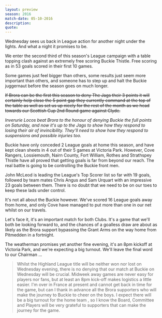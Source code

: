 ```yaml
---
layout: preview
season: 2016
match-date: 05-10-2016
description:
quote:
---
```

Wednesday sees us back in League action for another night under the lights. And what a night it promises to be.

We enter the second third of this season's League campaign with a table topping clash against an extremely free scoring Buckie Thistle. Free scoring as in 53 goals scored in their first 10 games.

Some games just feel bigger than others, some results just seem more important than others, and someone has to step up and halt the Buckie juggernaut before the season goes on much longer.

~~If Brora can be the first this season to deny The Jags their 3 points it will certainly help close the 5 point gap they currently command at the top of the table as well as set us up nicely for the rest of the month as we head towards our Scottish Cup 2nd Round game against Clyde.~~

*Inverurie Locos beat Brora to the honour of denying Buckie the full points on Saturday, and now it's up to the Jags to show how they respond to losing their air of invincibility. They'll need to show how they respond to suspensions and possible injuries too.*

Buckie have only conceded 2 League goals at home this season, and have kept clean sheets in 4 out of their 5 games at Victoria Park. However, Cove Rangers, Lossiemouth, Nairn County, Fort William, Rothes and Strathspey Thistle have all proved that getting goals is far from beyond our reach. The real battle is going to be controlling the Buckie front men. 

John McLeod is leading the League's Top Scorer list so far with 19 goals, followed by team mates Chris Angus and Sam Urquart with an impressive 23 goals between them. There is no doubt that we need to be on our toes to keep these lads under control.

It's not all about the Buckie however. We've scored 16 League goals away from home, and only Cove have managed to put more than one in our net whilst on our travels.

Let's face it, it's an important match for both Clubs. It's a game that we'll both be looking forward to, and the chances of a goalless draw are about as likely as the Brora support bypassing the Grant Arms on the way home from Pitmedden in a fortnight.

The weatherman promises yet another fine evening, it's an 8pm kickoff at Victoria Park, and we're expecting a big turnout. We'll leave the final word to our Chairman ...

>Whilst the Highland League title will be neither won nor lost on Wednesday evening, there is no denying that our match at Buckie on Wednesday will be crucial.
Midweek away games are never easy for players nor fans, but at least an 8pm kick-off makes logistics a little easier.
I'm over in France at present and cannot get back in time for the game, but can I thank in advance all the Brora supporters who will make the journey to Buckie to cheer on the boys.
I expect there will be a big turnout for the home team , so I know the Board, Committee and Players will be very grateful to supporters that can make the journey for the game.